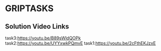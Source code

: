# GRIPTASKS
## Solution Video Links
task3:https://youtu.be/B89sWldQOPk
task2:https://youtu.be/UYYxwkPQmvE
task1:https://youtu.be/2cFthEKJzxE
